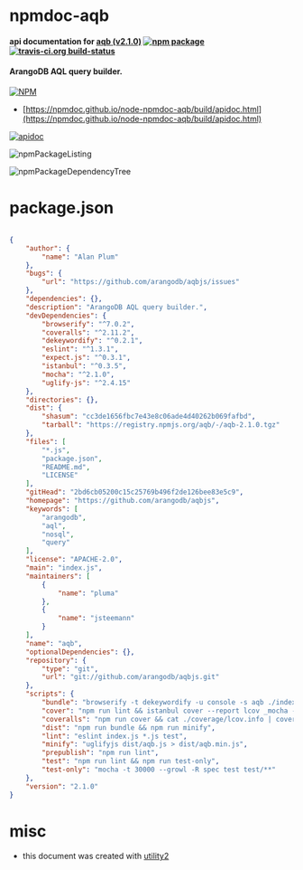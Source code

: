 # npmdoc-aqb

#### api documentation for  [aqb (v2.1.0)](https://github.com/arangodb/aqbjs)  [![npm package](https://img.shields.io/npm/v/npmdoc-aqb.svg?style=flat-square)](https://www.npmjs.org/package/npmdoc-aqb) [![travis-ci.org build-status](https://api.travis-ci.org/npmdoc/node-npmdoc-aqb.svg)](https://travis-ci.org/npmdoc/node-npmdoc-aqb)

#### ArangoDB AQL query builder.

[![NPM](https://nodei.co/npm/aqb.png?downloads=true&downloadRank=true&stars=true)](https://www.npmjs.com/package/aqb)

- [https://npmdoc.github.io/node-npmdoc-aqb/build/apidoc.html](https://npmdoc.github.io/node-npmdoc-aqb/build/apidoc.html)

[![apidoc](https://npmdoc.github.io/node-npmdoc-aqb/build/screenCapture.buildCi.browser.%252Ftmp%252Fbuild%252Fapidoc.html.png)](https://npmdoc.github.io/node-npmdoc-aqb/build/apidoc.html)

![npmPackageListing](https://npmdoc.github.io/node-npmdoc-aqb/build/screenCapture.npmPackageListing.svg)

![npmPackageDependencyTree](https://npmdoc.github.io/node-npmdoc-aqb/build/screenCapture.npmPackageDependencyTree.svg)



# package.json

```json

{
    "author": {
        "name": "Alan Plum"
    },
    "bugs": {
        "url": "https://github.com/arangodb/aqbjs/issues"
    },
    "dependencies": {},
    "description": "ArangoDB AQL query builder.",
    "devDependencies": {
        "browserify": "^7.0.2",
        "coveralls": "^2.11.2",
        "dekeywordify": "^0.2.1",
        "eslint": "^1.3.1",
        "expect.js": "^0.3.1",
        "istanbul": "^0.3.5",
        "mocha": "^2.1.0",
        "uglify-js": "^2.4.15"
    },
    "directories": {},
    "dist": {
        "shasum": "cc3de1656fbc7e43e8c06ade4d40262b069fafbd",
        "tarball": "https://registry.npmjs.org/aqb/-/aqb-2.1.0.tgz"
    },
    "files": [
        "*.js",
        "package.json",
        "README.md",
        "LICENSE"
    ],
    "gitHead": "2bd6cb05200c15c25769b496f2de126bee83e5c9",
    "homepage": "https://github.com/arangodb/aqbjs",
    "keywords": [
        "arangodb",
        "aql",
        "nosql",
        "query"
    ],
    "license": "APACHE-2.0",
    "main": "index.js",
    "maintainers": [
        {
            "name": "pluma"
        },
        {
            "name": "jsteemann"
        }
    ],
    "name": "aqb",
    "optionalDependencies": {},
    "repository": {
        "type": "git",
        "url": "git://github.com/arangodb/aqbjs.git"
    },
    "scripts": {
        "bundle": "browserify -t dekeywordify -u console -s aqb ./index.js > dist/aqb.js",
        "cover": "npm run lint && istanbul cover --report lcov _mocha -- -t 30000 -R spec",
        "coveralls": "npm run cover && cat ./coverage/lcov.info | coveralls ; rm -rf ./coverage",
        "dist": "npm run bundle && npm run minify",
        "lint": "eslint index.js *.js test",
        "minify": "uglifyjs dist/aqb.js > dist/aqb.min.js",
        "prepublish": "npm run lint",
        "test": "npm run lint && npm run test-only",
        "test-only": "mocha -t 30000 --growl -R spec test test/**"
    },
    "version": "2.1.0"
}
```



# misc
- this document was created with [utility2](https://github.com/kaizhu256/node-utility2)

